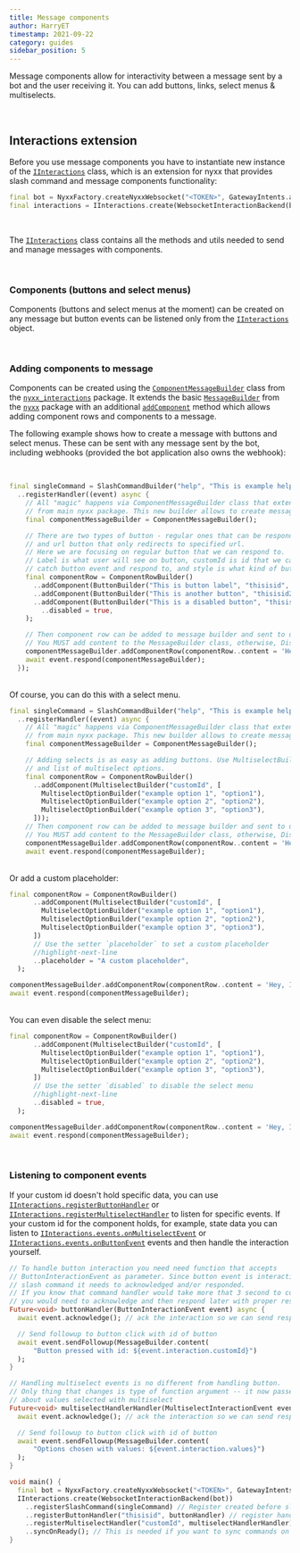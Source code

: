 ```yaml
---
title: Message components
author: HarryET
timestamp: 2021-09-22
category: guides
sidebar_position: 5
---
```


Message components allow for interactivity between a message sent by a bot and the user receiving it. You can add buttons, links, select menus & multiselects.

<br />

## Interactions extension

Before you use message components you have to instantiate new instance of the [`IInteractions`] class, which is an extension for nyxx that provides slash command and message components functionality:

```dart
final bot = NyxxFactory.createNyxxWebsocket("<TOKEN>", GatewayIntents.allUnprivileged);
final interactions = IInteractions.create(WebsocketInteractionBackend(bot));
```

<br />

The [`IInteractions`] class contains all the methods and utils needed to send and manage messages with components.

<br />

### Components (buttons and select menus)

Components (buttons and select menus at the moment) can be created on any message but button events can be listened only from the [`IInteractions`] object.

<br />

### Adding components to message

Components can be created using the [`ComponentMessageBuilder`] class from the [`nyxx_interactions`] package. It extends the basic
[`MessageBuilder`] from the [`nyxx`] package with an additional [`addComponent`] method which allows adding component rows and
components to a message.

The following example shows how to create a message with buttons and select menus. These can be sent with any message
sent by the bot, including webhooks (provided the bot application also owns the webhook):

<br />

```dart
final singleCommand = SlashCommandBuilder("help", "This is example help command", [])
  ..registerHandler((event) async {
    // All "magic" happens via ComponentMessageBuilder class that extends MessageBuilder
    // from main nyxx package. This new builder allows to create message with components.
    final componentMessageBuilder = ComponentMessageBuilder();

    // There are two types of button - regular ones that can be responded to an interaction
    // and url button that only redirects to specified url.
    // Here we are focusing on regular button that we can respond to.
    // Label is what user will see on button, customId is id that we ca use later to
    // catch button event and respond to, and style is what kind of button we want create.
    final componentRow = ComponentRowBuilder()
      ..addComponent(ButtonBuilder("This is button label", "thisisid", ButtonStyle.success))
      ..addComponent(ButtonBuilder("This is another button", "thisisid2", ButtonStyle.success))
      ..addComponent(ButtonBuilder("This is a disabled button", "thisisid3", ButtonStyle.danger)
        ..disabled = true,
    );

    // Then component row can be added to message builder and sent to user.
    // You MUST add content to the MessageBuilder class, otherwise, Discord will throw an error.
    componentMessageBuilder.addComponentRow(componentRow..content = 'Hey, I got buttons!');
    await event.respond(componentMessageBuilder);
  });
```

<br />
Of course, you can do this with a select menu.

```dart
final singleCommand = SlashCommandBuilder("help", "This is example help command", [])
  ..registerHandler((event) async {
    // All "magic" happens via ComponentMessageBuilder class that extends MessageBuilder
    // from main nyxx package. This new builder allows to create message with components.
    final componentMessageBuilder = ComponentMessageBuilder();

    // Adding selects is as easy as adding buttons. Use MultiselectBuilder with custom id
    // and list of multiselect options.
    final componentRow = ComponentRowBuilder()
      ..addComponent(MultiselectBuilder("customId", [
        MultiselectOptionBuilder("example option 1", "option1"),
        MultiselectOptionBuilder("example option 2", "option2"),
        MultiselectOptionBuilder("example option 3", "option3"),
      ]));
    // Then component row can be added to message builder and sent to user.
    // You MUST add content to the MessageBuilder class, otherwise, Discord will throw an error.
    componentMessageBuilder.addComponentRow(componentRow..content = 'Hey, I got a select menu!');
    await event.respond(componentMessageBuilder);
```

<br />
Or add a custom placeholder:

```dart
final componentRow = ComponentRowBuilder()
      ..addComponent(MultiselectBuilder("customId", [
        MultiselectOptionBuilder("example option 1", "option1"),
        MultiselectOptionBuilder("example option 2", "option2"),
        MultiselectOptionBuilder("example option 3", "option3"),
      ])
      // Use the setter `placeholder` to set a custom placeholder
      //highlight-next-line
      ..placeholder = "A custom placeholder",
  );

componentMessageBuilder.addComponentRow(componentRow..content = 'Hey, I got a select menu!');
await event.respond(componentMessageBuilder);
```

<br />
You can even disable the select menu:

```dart
final componentRow = ComponentRowBuilder()
      ..addComponent(MultiselectBuilder("customId", [
        MultiselectOptionBuilder("example option 1", "option1"),
        MultiselectOptionBuilder("example option 2", "option2"),
        MultiselectOptionBuilder("example option 3", "option3"),
      ])
      // Use the setter `disabled` to disable the select menu
      //highlight-next-line
      ..disabled = true,
  );

componentMessageBuilder.addComponentRow(componentRow..content = 'Hey, I got a select menu!');
await event.respond(componentMessageBuilder);
```

<br />

### Listening to component events

If your custom id doesn't hold specific data, you can use [`IInteractions.registerButtonHandler`] or [`IInteractions.registerMultiselectHandler`]
to listen for specific events. If your custom id for the component holds, for example, state data you can listen to
[`IInteractions.events.onMultiselectEvent`] or [`IInteractions.events.onButtonEvent`] events and then handle the interaction yourself.

```dart
// To handle button interaction you need need function that accepts
// ButtonInteractionEvent as parameter. Since button event is interaction like
// slash command it needs to acknowledged and/or responded.
// If you know that command handler would take more that 3 second to complete
// you would need to acknowledge and then respond later with proper result.
Future<void> buttonHandler(ButtonInteractionEvent event) async {
  await event.acknowledge(); // ack the interaction so we can send response later

  // Send followup to button click with id of button
  await event.sendFollowup(MessageBuilder.content(
      "Button pressed with id: ${event.interaction.customId}")
  );
}

// Handling multiselect events is no different from handling button.
// Only thing that changes is type of function argument -- it now passes information
// about values selected with multiselect
Future<void> multiselectHandlerHandler(MultiselectInteractionEvent event) async {
  await event.acknowledge(); // ack the interaction so we can send response later

  // Send followup to button click with id of button
  await event.sendFollowup(MessageBuilder.content(
      "Options chosen with values: ${event.interaction.values}")
  );
}

void main() {
  final bot = NyxxFactory.createNyxxWebsocket("<TOKEN>", GatewayIntents.allUnprivileged);
  IInteractions.create(WebsocketInteractionBackend(bot))
    ..registerSlashCommand(singleCommand) // Register created before slash command
    ..registerButtonHandler("thisisid", buttonHandler) // register handler for button with id: thisisid
    ..registerMultiselectHandler("customId", multiselectHandlerHandler) // register handler for multiselect with id: customId
    ..syncOnReady(); // This is needed if you want to sync commands on bot startup.
}
```

<!-- prettier-ignore-start -->
[`nyxx`]: https://github.com/nyxx-discord/nyxx
[`nyxx_interactions`]: https://github.com/nyxx-discord/nyxx_interactions
[`MessageBuilder`]: https://pub.dev/documentation/nyxx/latest/nyxx/MessageBuilder-class.html
[`IInteractions`]: https://pub.dev/documentation/nyxx_interactions/latest/nyxx_interactions/IInteraction-class.html
[`ComponentMessageBuilder`]: https://pub.dev/documentation/nyxx_interactions/latest/nyxx_interactions/ComponentMessageBuilder-class.html
[`addComponent`]: https://pub.dev/documentation/nyxx_interactions/latest/nyxx_interactions/ComponentRowBuilder/addComponent.html
[`IInteractions.registerButtonHandler`]: https://pub.dev/documentation/nyxx_interactions/latest/nyxx_interactions/IInteractions/registerButtonHandler.html
[`IInteractions.registerMultiselectHandler`]: https://pub.dev/documentation/nyxx_interactions/latest/nyxx_interactions/IInteractions/registerMultiselectHandler.html
[`IInteractions.events.onMultiselectEvent`]: https://pub.dev/documentation/nyxx_interactions/latest/nyxx_interactions/IEventController/onMultiselectEvent.html
[`iinteractions.events.onButtonEvent`]: https://pub.dev/documentation/nyxx_interactions/latest/nyxx_interactions/IEventController/onButtonEvent.html
<!-- prettier-ignore-end -->
